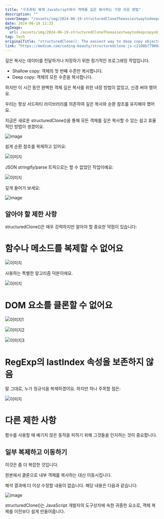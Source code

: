 ```yaml
---
title: "구조화된 복제 JavaScript에서 객체를 깊은 복사하는 가장 쉬운 방법"
description: ""
coverImage: "/assets/img/2024-06-19-structuredCloneTheeasiestwaytodeepcopyobjectsinJavaScript_0.png"
date: 2024-06-19 11:33
ogImage:
  url: /assets/img/2024-06-19-structuredCloneTheeasiestwaytodeepcopyobjectsinJavaScript_0.png
tag: Tech
originalTitle: "structuredClone(): The easiest way to deep copy objects in JavaScript"
link: "https://medium.com/coding-beauty/structuredclone-js-c2180bf7900a"
---
```


깊은 복사는 데이터를 전달하거나 저장하기 위한 정기적인 프로그래밍 작업입니다.

- Shallow copy: 객체의 첫 번째 수준만 복사합니다.
- Deep copy: 객체의 모든 수준을 복사합니다.

<div class="content-ad"></div>

하지만 이 시간 동안 완벽한 객체 깊은 복사를 위한 내장 방법이 없었고, 신경 써야 했어요.

우리는 항상 서드파티 라이브러리를 의존하여 깊은 복사와 순환 참조를 유지해야 했어요.

지금은 새로운 structuredClone()을 통해 모든 객체를 깊은 복사할 수 있는 쉽고 효율적인 방법이 생겼어요.

![image](/assets/img/2024-06-19-structuredCloneTheeasiestwaytodeepcopyobjectsinJavaScript_2.png)

<div class="content-ad"></div>

쉽게 순환 참조를 복제하고 있어요:

![이미지](/assets/img/2024-06-19-structuredCloneTheeasiestwaytodeepcopyobjectsinJavaScript_3.png)

JSON stringify/parse 트릭으로는 할 수 없었던 작업이예요:

![이미지](/assets/img/2024-06-19-structuredCloneTheeasiestwaytodeepcopyobjectsinJavaScript_4.png)

<div class="content-ad"></div>

깊게 들어가 보세요:

![image](/assets/img/2024-06-19-structuredCloneTheeasiestwaytodeepcopyobjectsinJavaScript_5.png)

## 알아야 할 제한 사항

structuredClone()은 매우 강력하지만 알아야 할 중요한 약점이 있습니다:

<div class="content-ad"></div>

# 함수나 메소드를 복제할 수 없어요

![이미지](/assets/img/2024-06-19-structuredCloneTheeasiestwaytodeepcopyobjectsinJavaScript_6.png)

사용하는 특별한 알고리즘 덕분이에요.

![이미지](/assets/img/2024-06-19-structuredCloneTheeasiestwaytodeepcopyobjectsinJavaScript_7.png)

<div class="content-ad"></div>

# DOM 요소를 클론할 수 없어요

![이미지1](/assets/img/2024-06-19-structuredCloneTheeasiestwaytodeepcopyobjectsinJavaScript_8.png)

![이미지2](/assets/img/2024-06-19-structuredCloneTheeasiestwaytodeepcopyobjectsinJavaScript_9.png)

![이미지3](/assets/img/2024-06-19-structuredCloneTheeasiestwaytodeepcopyobjectsinJavaScript_10.png)

<div class="content-ad"></div>

# RegExp의 lastIndex 속성을 보존하지 않음

말 그대로, 누가 정규식을 복제하겠어요. 하지만 하나 주목할 점은:

![이미지](/assets/img/2024-06-19-structuredCloneTheeasiestwaytodeepcopyobjectsinJavaScript_11.png)

# 다른 제한 사항

<div class="content-ad"></div>

함수를 사용할 때 예기치 않은 동작을 피하기 위해 그것들을 인지하는 것이 중요합니다.

## 일부 복제하고 이동하기

이것은 좀 더 복잡한 것입니다.

원본에서 클론으로 내부 객체를 복사하는 대신 이동시킵니다.

<div class="content-ad"></div>

해석 결과에 더 이상 수정할 내용이 없습니다. 해당 내용은 다음과 같습니다:

![image](/assets/img/2024-06-19-structuredCloneTheeasiestwaytodeepcopyobjectsinJavaScript_12.png)

structuredClone()는 JavaScript 개발자의 도구상자에 속한 귀중한 요소로, 객체 복제를 이전보다 쉽게 만들어줍니다.

